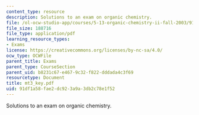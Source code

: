 ```yaml
---
content_type: resource
description: Solutions to an exam on organic chemistry.
file: /ol-ocw-studio-app/courses/5-13-organic-chemistry-ii-fall-2003/91df1a58fae2dc923a9a3db2c78e1f52_mt3_key.pdf
file_size: 188716
file_type: application/pdf
learning_resource_types:
- Exams
license: https://creativecommons.org/licenses/by-nc-sa/4.0/
ocw_type: OCWFile
parent_title: Exams
parent_type: CourseSection
parent_uid: b8231c67-e467-9c32-f822-dddada4c3f69
resourcetype: Document
title: mt3_key.pdf
uid: 91df1a58-fae2-dc92-3a9a-3db2c78e1f52
---
```

Solutions to an exam on organic chemistry.